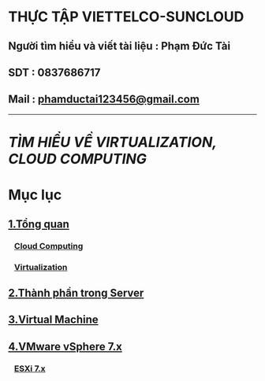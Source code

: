 # THỰC TẬP VIETTELCO-SUNCLOUD

## Người tìm hiểu và viết tài liệu : Phạm Đức Tài
## SDT : 0837686717
## Mail : phamductai123456@gmail.com

***
# ***TÌM HIỂU VỀ VIRTUALIZATION, CLOUD COMPUTING***
# Mục lục
## [1.Tổng quan]()
### &ensp; [Cloud Computing](https://github.com/ductai124/Thuc-Tap-ViettelCo-Sunclound-/blob/89d8fb3f7a050bda452d71dca7abb45a8ccb397a/Virtualization/1.Overview/Cloud%20computing/README.md)
### &ensp; [Virtualization](https://github.com/ductai124/Thuc-Tap-ViettelCo-Sunclound-/blob/fc9f3513d31c2b34c0028beee7b2fea91cb13834/Virtualization/1.Overview/What%20is%20Virtualization/README.md)
## [2.Thành phần trong Server](https://github.com/ductai124/Thuc-Tap-ViettelCo-Sunclound-/blob/d9cce86ce3ba2546625662614804c75d5a803b06/Virtualization/2.Server%20components/README.md)
## [3.Virtual Machine](https://github.com/ductai124/Thuc-Tap-ViettelCo-Sunclound-/blob/1ae071e3b8aa7b042fd4c3cbb1f6a1c0bb377425/Virtualization/3.Virtual%20Machine/README.md)
## [4.VMware vSphere 7.x](https://github.com/ductai124/Thuc-Tap-ViettelCo-Sunclound-/blob/3c36753777ee05f10e015a46f6bf0b576d79bc0f/Virtualization/4.VMware%20vSphere%207.x/README.md)
### &ensp; [ESXi 7.x](https://github.com/ductai124/Thuc-Tap-ViettelCo-Sunclound-/blob/2cf7e606ff8779ec96e031e65ee996cb4e50c744/Virtualization/4.VMware%20vSphere%207.x/ESXi/README.md)
## []()
## []()
## []()
## []()
## []()
## []()
## []()
## []()
## []()
### &ensp; []()
### &ensp; []()
### &ensp; []()
### &ensp; []()
### &ensp; []()
### &ensp; []()
### &ensp; []()
### &ensp; []()
### &ensp; []()
